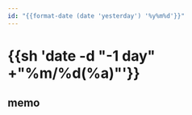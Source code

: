 ```yaml
---
id: "{{format-date (date 'yesterday') '%y%m%d'}}"
---
```


# {{sh 'date -d "-1 day" +"%m/%d(%a)"'}}

## memo

